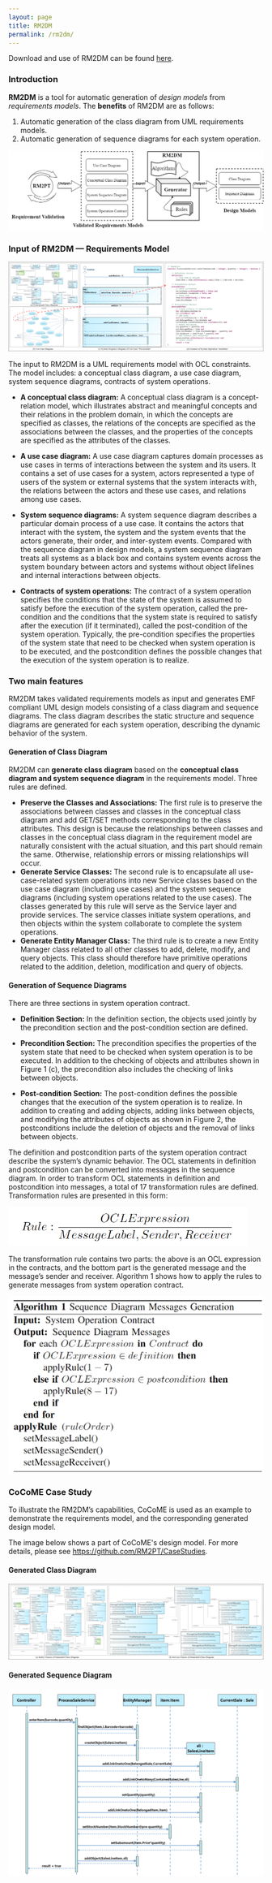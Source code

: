 ```yaml
---
layout: page
title: RM2DM
permalink: /rm2dm/
---
```


Download and use of RM2DM can be found [here](https://rm2pt.com/advs/rm2dm).

### Introduction

**RM2DM** is a tool for automatic generation of *design models* from  *requirements models*. The **benefits** of RM2DM are as follows:

1. Automatic generation of the class diagram from UML requirements models.
2. Automatic generation of sequence diagrams for each system operation.

<img src="../../imgs/RM2DM/OverviewofRM2DM.png" alt="OverviewofRM2DM" style="zoom: 100%;" />



### Input of RM2DM — Requirements Model

<img src="../../imgs/RM2DM/RequirementsModel.png" alt="RequirementsModel" style="zoom: 80%;" />

The input to RM2DM is a UML requirements model with OCL constraints. The model includes: a conceptual class diagram, a use case diagram, system sequence diagrams, contracts of system operations.

- **A conceptual class diagram:** A conceptual class diagram is a concept-relation model, which illustrates abstract and meaningful concepts and their relations in the problem domain, in which the concepts are specified as classes, the relations of the concepts are specified as the associations between the classes, and the properties of the concepts are specified as the attributes of the classes.

- **A use case diagram:** A use case diagram captures domain processes as use cases in terms of interactions between the system and its users. It contains a set of use cases for a system, actors represented a type of users of the system or external systems that the system interacts with, the relations between the actors and these use cases, and relations among use cases.

- **System sequence diagrams:** A system sequence diagram describes a particular domain process of a use case. It contains the actors that interact with the system, the system and the system events that the actors generate, their order, and inter-system events. Compared with the sequence diagram in design models, a system sequence diagram treats all systems as a black box and contains system events across the system boundary between actors and systems without object lifelines and internal interactions between objects.

- **Contracts of system operations:** The contract of a system operation specifies the conditions that the state of the system is assumed to satisfy before the execution of the system operation, called the pre-condition and the conditions that the system state is required to satisfy after the execution (if it terminated), called the post-condition of the system operation. Typically, the pre-condition specifies the properties of the system state that need to be checked when system operation is to be executed, and the postcondition defines the possible changes that the execution of the system operation is to realize.

### Two main features
RM2DM takes validated requirements models as input and generates EMF compliant UML design models consisting of a class diagram and sequence diagrams. The class diagram describes the static structure and sequence diagrams are generated for each system operation, describing the dynamic behavior of the system.

#### Generation of Class Diagram

RM2DM can **generate class diagram** based on the **conceptual class diagram and system sequence diagram** in the requirements model. Three rules are defined.

- **Preserve the Classes and Associations:** The first rule is to preserve the associations between classes and classes in the conceptual class diagram and add GET/SET methods corresponding to the class attributes. This design is because the relationships between classes and classes in the conceptual class diagram in the requirement model are naturally consistent with the actual situation, and this part should remain the same. Otherwise, relationship errors or missing relationships will occur.
- **Generate Service Classes:** The second rule is to encapsulate all use-case-related system operations into new Service classes based on the use case diagram (including use cases) and the system sequence diagrams (including system operations related to the use cases). The classes generated by this rule will serve as the Service layer and provide services. The service classes initiate system operations, and then objects within the system collaborate to complete the system operations.
- **Generate Entity Manager Class:** The third rule is to create a new Entity Manager class related to all other classes to add, delete, modify, and query objects. This class should therefore have primitive operations related to the addition, deletion, modification and query of objects.

#### Generation of Sequence Diagrams

There are three sections in system operation contract.

- **Definition Section:** In the definition section, the objects used jointly by the precondition section and the post-condition section are defined.

- **Precondition Section:** The precondition specifies the properties of the system state that need to be checked when system operation is to be executed. In addition to the checking of objects and attributes shown in Figure 1 (c), the precondition also includes the checking
  of links between objects.
- **Post-condition Section:** The post-condition defines the possible changes that the execution of the system operation is to realize. In addition to creating and adding objects, adding links between objects, and modifying the attributes of objects as shown in Figure 2, the postconditions include the deletion of objects and the removal of links between objects.

The definition and postcondition parts of the system operation contract describe the system’s dynamic behavior. The OCL statements in definition and postcondition can be converted into messages in the sequence diagram. In order to transform OCL statements in definition and postcondition into messages, a total of 17 transformation rules are defined. Transformation
rules are presented in this form:

<img src="../../imgs/RM2DM/Rule.png" alt="Rule" style="zoom: 60%;" />

The transformation rule contains two parts: the above is an OCL expression in the contracts, and the bottom part is the generated message and the message’s sender and receiver. Algorithm 1 shows how to apply the rules to generate
messages from system operation contract.

<img src="../../imgs/RM2DM/algorithm1.png" alt="algorithm1" style="zoom: 50%;" />

### CoCoME Case Study

To illustrate the RM2DM’s capabilities, CoCoME is used as an example to demonstrate the requirements model, and the corresponding generated design model.

The image below shows a part of CoCoME's design model. For more details, please see https://github.com/RM2PT/CaseStudies.

#### Generated Class Diagram
<img src="../../imgs/RM2DM/ClassDiagram.png" alt="ClassDiagram" style="zoom: 80%;" />

#### Generated Sequence Diagram 
<img src="../../imgs/RM2DM/SequenceDiagram.png" alt="doc" style="zoom: 60%;" />